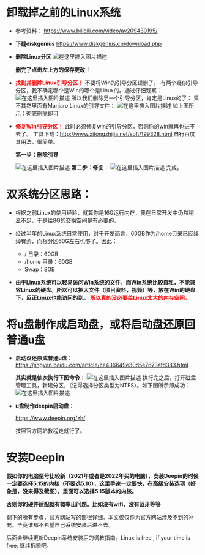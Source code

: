 # 卸载掉之前的Linux系统

* 参考资料：
https://www.bilibili.com/video/av209430195/

* **下载diskgenius**
https://www.diskgenius.cn/download.php

* **删除Linux分区**
![在这里插入图片描述](https://img-blog.csdnimg.cn/44528e8479064c668592b7b57b5ce441.png?x-oss-process=image/watermark,type_d3F5LXplbmhlaQ,shadow_50,text_Q1NETiBAQOWkp-WQiQ==,size_20,color_FFFFFF,t_70,g_se,x_16)

	**删完了点击左上方的保存更改！**

* <font color=red>**找到并删除Linux引导分区！**</font>
不要将Win的引导分区误删了。
有两个疑似引导分区，我不确定哪个是Win的哪个是Linux的。通过仔细观察：
![在这里插入图片描述](https://img-blog.csdnimg.cn/00c0a9b57d5442a1ae9989eaad46dc30.png?x-oss-process=image/watermark,type_d3F5LXplbmhlaQ,shadow_50,text_Q1NETiBAQOWkp-WQiQ==,size_20,color_FFFFFF,t_70,g_se,x_16)
所以我们删除另一个引导分区，肯定是Linux的了：
果不其然里面有Manjaro Linux的引导文件：
![在这里插入图片描述](https://img-blog.csdnimg.cn/2d875bb0053b47a38f0eba9f2176017a.png?x-oss-process=image/watermark,type_d3F5LXplbmhlaQ,shadow_50,text_Q1NETiBAQOWkp-WQiQ==,size_20,color_FFFFFF,t_70,g_se,x_16)
如上图所示：彻底删除即可


* <font color=red>**修复Win引导分区！**</font>
	此时必须修复win的引导分区，否则你的win就再也进不去了。
	工具下载：http://www.xitongzhijia.net/soft/199328.html
	自行百度其用法，很简单。

	**第一步：删除引导**

	![在这里插入图片描述](https://img-blog.csdnimg.cn/52364cd1498e41f7b9336d1c6eb728cb.png?x-oss-process=image/watermark,type_d3F5LXplbmhlaQ,shadow_50,text_Q1NETiBAQOWkp-WQiQ==,size_20,color_FFFFFF,t_70,g_se,x_16)
		**第二步：修复：**
		![在这里插入图片描述](https://img-blog.csdnimg.cn/01daa5645f7c4d9690905dc6430e0182.png?x-oss-process=image/watermark,type_d3F5LXplbmhlaQ,shadow_50,text_Q1NETiBAQOWkp-WQiQ==,size_20,color_FFFFFF,t_70,g_se,x_16)
		完成。


# 双系统分区思路：
* 根据之前Linux的使用经验，就算你是16G运行内存，我在日常开发中仍然稍显不足，于是给8G的交换空间是有必要的。
* 经过半年的Linux系统日常使用，对于开发而言，60GB作为/home目录已经绰绰有余，而根分区60G左右也够了。因此：
	* / 目录：60GB
	* /home 目录：60GB
	* Swap：8GB

* **由于Linux系统可以轻易访问Win系统的文件，而Win系统比较自私，不能兼容Linux的硬盘。所以可以把大文件（项目资料，视频）等，放在Win的硬盘下，反正Linux也能访问的到。** <font color=red>**所以真的没必要给Linux太大的内存空间。**</font>



# 将u盘制作成启动盘，或将启动盘还原回普通u盘

* **启动盘还原成普通u盘：**
	https://jingyan.baidu.com/article/ce436649e30d5e7673afd383.html
	
	**其实就是依次执行下图命令：**
	![在这里插入图片描述](https://img-blog.csdnimg.cn/a83e4413b9394e808d78390102cee770.png?x-oss-process=image/watermark,type_d3F5LXplbmhlaQ,shadow_50,text_Q1NETiBAQOWkp-WQiQ==,size_20,color_FFFFFF,t_70,g_se,x_16)
	执行完之后，打开磁盘管理工具，新建分区，（记得选择分区类型为NTFS）。如下图所示即成功：
	![在这里插入图片描述](https://img-blog.csdnimg.cn/8266343054cc4154baf217da672d24c6.png?x-oss-process=image/watermark,type_d3F5LXplbmhlaQ,shadow_50,text_Q1NETiBAQOWkp-WQiQ==,size_20,color_FFFFFF,t_70,g_se,x_16)


* **u盘制作deepin启动盘：**

	https://www.deepin.org/zh/
	
	按照官方网站教程走就行了。


# 安装Deepin

**假如你的电脑型号比较新（2021年或者是2022年买的电脑），安装Deepin的时候一定要选择5.15的内核（不要选5.10），这里手速一定要快，在高级安装选项（好象是，没来得及截图），里面可以选择5.15版本的内核。**

**否则你的硬件适配就有概率出问题。比如没有wifi，没有蓝牙等等**

剩下的所有步骤，官方网站写的都很详细。本文仅仅作为官方网站涉及不到的补充。毕竟谁都不希望自己系统安装后进不去。

后面会继续更新Deepin系统安装后的调教指南。Linux is free , if your time is free. 继续折腾吧。